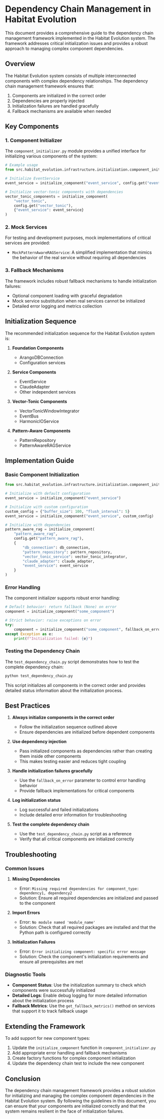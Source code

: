 # Dependency Chain Management in Habitat Evolution

This document provides a comprehensive guide to the dependency chain management framework implemented in the Habitat Evolution system. The framework addresses critical initialization issues and provides a robust approach to managing complex component dependencies.

## Overview

The Habitat Evolution system consists of multiple interconnected components with complex dependency relationships. The dependency chain management framework ensures that:

1. Components are initialized in the correct order
2. Dependencies are properly injected
3. Initialization failures are handled gracefully
4. Fallback mechanisms are available when needed

## Key Components

### 1. Component Initializer

The `component_initializer.py` module provides a unified interface for initializing various components of the system:

```python
# Example usage
from src.habitat_evolution.infrastructure.initialization.component_initializer import initialize_component

# Initialize EventService
event_service = initialize_component("event_service", config.get("event_service"))

# Initialize vector-tonic components with dependencies
vector_tonic_components = initialize_component(
    "vector_tonic",
    config.get("vector_tonic"),
    {"event_service": event_service}
)
```

### 2. Mock Services

For testing and development purposes, mock implementations of critical services are provided:

- `MockPatternAwareRAGService`: A simplified implementation that mimics the behavior of the real service without requiring all dependencies

### 3. Fallback Mechanisms

The framework includes robust fallback mechanisms to handle initialization failures:

- Optional component loading with graceful degradation
- Mock service substitution when real services cannot be initialized
- Detailed error logging and metrics collection

## Initialization Sequence

The recommended initialization sequence for the Habitat Evolution system is:

1. **Foundation Components**
   - ArangoDBConnection
   - Configuration services

2. **Service Components**
   - EventService
   - ClaudeAdapter
   - Other independent services

3. **Vector-Tonic Components**
   - VectorTonicWindowIntegrator
   - EventBus
   - HarmonicIOService

4. **Pattern-Aware Components**
   - PatternRepository
   - PatternAwareRAGService

## Implementation Guide

### Basic Component Initialization

```python
from src.habitat_evolution.infrastructure.initialization.component_initializer import initialize_component

# Initialize with default configuration
event_service = initialize_component("event_service")

# Initialize with custom configuration
custom_config = {"buffer_size": 100, "flush_interval": 5}
event_service = initialize_component("event_service", custom_config)

# Initialize with dependencies
pattern_aware_rag = initialize_component(
    "pattern_aware_rag",
    config.get("pattern_aware_rag"),
    {
        "db_connection": db_connection,
        "pattern_repository": pattern_repository,
        "vector_tonic_service": vector_tonic_integrator,
        "claude_adapter": claude_adapter,
        "event_service": event_service
    }
)
```

### Error Handling

The component initializer supports robust error handling:

```python
# Default behavior: return fallback (None) on error
component = initialize_component("some_component")

# Strict behavior: raise exceptions on error
try:
    component = initialize_component("some_component", fallback_on_error=False)
except Exception as e:
    print(f"Initialization failed: {e}")
```

### Testing the Dependency Chain

The `test_dependency_chain.py` script demonstrates how to test the complete dependency chain:

```bash
python test_dependency_chain.py
```

This script initializes all components in the correct order and provides detailed status information about the initialization process.

## Best Practices

1. **Always initialize components in the correct order**
   - Follow the initialization sequence outlined above
   - Ensure dependencies are initialized before dependent components

2. **Use dependency injection**
   - Pass initialized components as dependencies rather than creating them inside other components
   - This makes testing easier and reduces tight coupling

3. **Handle initialization failures gracefully**
   - Use the `fallback_on_error` parameter to control error handling behavior
   - Provide fallback implementations for critical components

4. **Log initialization status**
   - Log successful and failed initializations
   - Include detailed error information for troubleshooting

5. **Test the complete dependency chain**
   - Use the `test_dependency_chain.py` script as a reference
   - Verify that all critical components are initialized correctly

## Troubleshooting

### Common Issues

1. **Missing Dependencies**
   - Error: `Missing required dependencies for component_type: dependency1, dependency2`
   - Solution: Ensure all required dependencies are initialized and passed to the component

2. **Import Errors**
   - Error: `No module named 'module_name'`
   - Solution: Check that all required packages are installed and that the Python path is configured correctly

3. **Initialization Failures**
   - Error: `Error initializing component: specific error message`
   - Solution: Check the component's initialization requirements and ensure all prerequisites are met

### Diagnostic Tools

- **Component Status**: Use the initialization summary to check which components were successfully initialized
- **Detailed Logs**: Enable debug logging for more detailed information about the initialization process
- **Fallback Metrics**: Use the `get_fallback_metrics()` method on services that support it to track fallback usage

## Extending the Framework

To add support for new component types:

1. Update the `initialize_component` function in `component_initializer.py`
2. Add appropriate error handling and fallback mechanisms
3. Create factory functions for complex component initialization
4. Update the dependency chain test to include the new component

## Conclusion

The dependency chain management framework provides a robust solution for initializing and managing the complex component dependencies in the Habitat Evolution system. By following the guidelines in this document, you can ensure that your components are initialized correctly and that the system remains resilient in the face of initialization failures.
